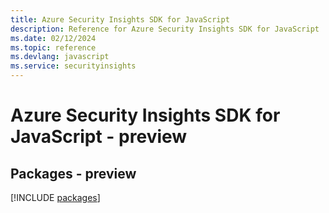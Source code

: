 ```yaml
---
title: Azure Security Insights SDK for JavaScript
description: Reference for Azure Security Insights SDK for JavaScript
ms.date: 02/12/2024
ms.topic: reference
ms.devlang: javascript
ms.service: securityinsights
---
```

# Azure Security Insights SDK for JavaScript - preview
## Packages - preview
[!INCLUDE [packages](security-insights-index.md)]